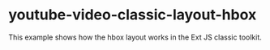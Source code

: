 # youtube-video-classic-layout-hbox
This example shows how the hbox layout works in the Ext JS classic toolkit.
